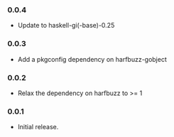 ### 0.0.4

+ Update to haskell-gi(-base)-0.25

### 0.0.3

+ Add a pkgconfig dependency on harfbuzz-gobject

### 0.0.2

+ Relax the dependency on harfbuzz to >= 1

### 0.0.1

+ Initial release.
